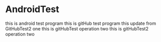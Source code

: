 # AndroidTest 
this is android test program
this is gitHub test program
this update from GitHubTest2 one
this is gitHubTest operation two
this is gitHubTest2 operation two

